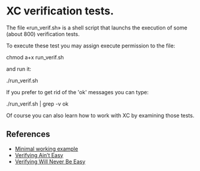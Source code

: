 XC verification tests.
======================

The file «run_verif.sh» is a shell script that launchs the execution of
some (about 800) verification tests.

To execute these test you may assign execute permission to the file:

chmod a+x run_verif.sh

and run it:

./run_verif.sh

If you prefer to get rid of the 'ok' messages you can type:

./run_verif.sh | grep -v ok

Of course you can also learn how to work with XC by examining those tests.


## References

- [Minimal working example](https://portwooddigital.com/2021/07/01/minimal-working-example/)
- [Verifying Ain’t Easy](https://portwooddigital.com/2021/07/11/verifying-aint-easy/)
- [Verifying Will Never Be Easy](https://portwooddigital.com/2022/01/12/verifying-will-never-be-easy)

